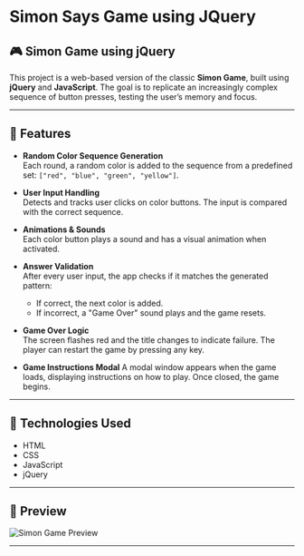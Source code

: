 # Simon Says Game using JQuery

## 🎮 Simon Game using jQuery

This project is a web-based version of the classic **Simon Game**, built using **jQuery** and **JavaScript**. The goal is to replicate an increasingly complex sequence of button presses, testing the user’s memory and focus.

---

## 🚀 Features

- **Random Color Sequence Generation**  
  Each round, a random color is added to the sequence from a predefined set: `["red", "blue", "green", "yellow"]`.

- **User Input Handling**  
  Detects and tracks user clicks on color buttons. The input is compared with the correct sequence.

- **Animations & Sounds**  
  Each color button plays a sound and has a visual animation when activated.

- **Answer Validation**  
  After every user input, the app checks if it matches the generated pattern:
  - If correct, the next color is added.
  - If incorrect, a "Game Over" sound plays and the game resets.

- **Game Over Logic**  
  The screen flashes red and the title changes to indicate failure. The player can restart the game by pressing any key.

- **Game Instructions Modal**
  A modal window appears when the game loads, displaying instructions on how to play. Once closed, the game begins.

---

## 🧠 Technologies Used

- HTML  
- CSS  
- JavaScript  
- jQuery

---

## 📸 Preview

![Simon Game Preview](screenshot.png)

---


